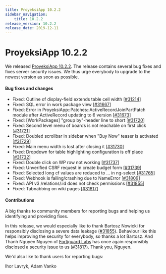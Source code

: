 ```yaml
---
title: ProyeksiApp 10.2.2
sidebar_navigation:
    title: 10.2.2
release_version: 10.2.2
release_date: 2019-12-11
---
```


# ProyeksiApp 10.2.2

We released [ProyeksiApp 10.2.2](https://community.proyeksiapp.com/versions/1405).
The release contains several bug fixes and fixes server security issues. We thus urge everybody to upgrade to the newest version as soon as possible.

<!--more-->
#### Bug fixes and changes

- Fixed: Outline of display-field extends table cell width \[[#31214](https://community.proyeksiapp.com/wp/31214)\]
- Fixed: SQL error in work package view \[[#31667](https://community.proyeksiapp.com/wp/31667)\]
- Fixed: Error in ProyeksiApp::Patches::ActiveRecordJoinPartPatch module after ActiveRecord updating to 6 version \[[#31673](https://community.proyeksiapp.com/wp/31673)\]
- Fixed: [WorkPackages] "group by"-header line to short \[[#31720](https://community.proyeksiapp.com/wp/31720)\]
- Fixed: Second level menu of boards is not reachable on first click \[[#31721](https://community.proyeksiapp.com/wp/31721)\]
- Fixed: Doubled scrollbar in sidebar when "Buy Now" teaser is activated \[[#31729](https://community.proyeksiapp.com/wp/31729)\]
- Fixed: Main menu width is lost after closing it \[[#31730](https://community.proyeksiapp.com/wp/31730)\]
- Fixed: Dropdown for table highlighting configuration is off place \[[#31732](https://community.proyeksiapp.com/wp/31732)\]
- Fixed: Double click on WP row not working \[[#31737](https://community.proyeksiapp.com/wp/31737)\]
- Fixed: Unverified CSRF request in create budget form \[[#31739](https://community.proyeksiapp.com/wp/31739)\]
- Fixed: Selected long cf values are reduced to ... in ng-select \[[#31765](https://community.proyeksiapp.com/wp/31765)\]
- Fixed: Webhook is failing/crashing due to NameError \[[#31809](https://community.proyeksiapp.com/wp/31809)\]
- Fixed: API v3 /relations/:id does not check permissions \[[#31855](https://community.proyeksiapp.com/wp/31855)\]
- Fixed: Tabnabbing on wiki pages \[[#31817](https://community.proyeksiapp.com/wp/31817)\]

#### Contributions
A big thanks to community members for reporting bugs and helping us identifying and providing fixes.

In this release, we would especially like to thank Bartosz Nowicki for responsibly disclosing a severe data leakage \([#31855](https://community.proyeksiapp.com/wp/31855)\). Behaviour like this helps improving the security for everybody, so thanks a lot Bartosz. And Thanh Nguyen Nguyen of [Fortiguard Labs](https://fortiguard.com/) has once again responsibly disclosed a security issue to us ([#31817](https://community.proyeksiapp.com/wp/31817)). Thank you, Nguyen.  

We'd also like to thank users for reporting bugs:

Ihor Lavryk, Adam Vanko
